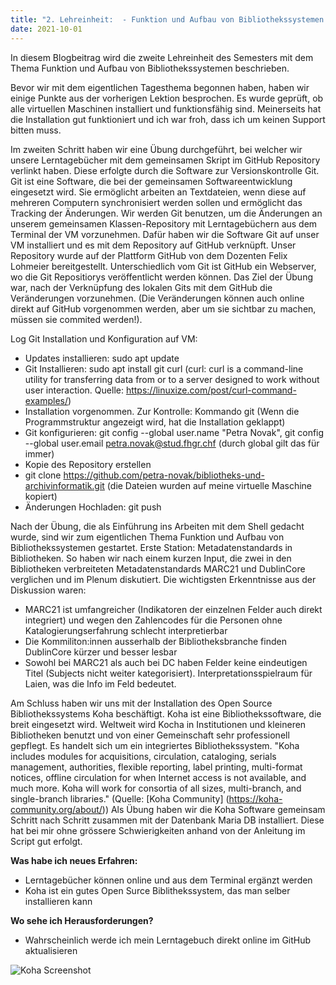 ```yaml
---
title: "2. Lehreinheit:  - Funktion und Aufbau von Bibliothekssystemen 1/2"
date: 2021-10-01
---
```


In diesem Blogbeitrag wird die zweite Lehreinheit des Semesters mit dem Thema Funktion und Aufbau von Bibliothekssystemen beschrieben.  

Bevor wir mit dem eigentlichen Tagesthema begonnen haben, haben wir einige Punkte aus der vorherigen Lektion besprochen. Es wurde geprüft, ob alle virtuellen Maschinen installiert und funktionsfähig sind. Meinerseits hat die Installation gut funktioniert und ich war froh, dass ich um keinen Support bitten muss. 

Im zweiten Schritt haben wir eine Übung durchgeführt, bei welcher wir unsere Lerntagebücher mit dem gemeinsamen Skript im GitHub Repository verlinkt haben. Diese erfolgte durch die Software zur Versionskontrolle Git. Git ist eine Software, die bei der gemeinsamen Softwareentwicklung eingesetzt wird. Sie ermöglicht arbeiten an Textdateien, wenn diese auf mehreren Computern synchronisiert werden sollen und ermöglicht das Tracking der Änderungen. Wir werden Git benutzen, um die Änderungen an unserem gemeinsamen Klassen-Repository mit Lerntagebüchern aus dem Terminal der VM vorzunehmen. Dafür haben wir die Software Git auf unser VM installiert und es mit dem Repository auf GitHub verknüpft. Unser Repository wurde auf der Plattform GitHub von dem Dozenten Felix Lohmeier bereitgestellt. Unterschiedlich vom Git ist GitHub ein Webserver, wo die Git Repositiorys veröffentlicht werden können. Das Ziel der Übung war, nach der Verknüpfung des lokalen Gits mit dem GitHub die Veränderungen vorzunehmen. (Die Veränderungen können auch online direkt auf GitHub vorgenommen werden, aber um sie sichtbar zu machen, müssen sie commited werden!). 

Log Git Installation und Konfiguration auf VM: 
-	Updates installieren: sudo apt update 
-	Git Installieren: sudo apt install git curl (curl: curl is a command-line utility for transferring data from or to a server designed to work without user interaction. Quelle: https://linuxize.com/post/curl-command-examples/)
-	Installation vorgenommen. Zur Kontrolle: Kommando git (Wenn die Programmstruktur angezeigt wird, hat die Installation geklappt)
-	Git konfigurieren: git config --global user.name "Petra Novak", git config --global user.email petra.novak@stud.fhgr.chf (durch global gilt das für immer)
-	Kopie des Repository erstellen
-	git clone https://github.com/petra-novak/bibliotheks-und-archivinformatik.git (die Dateien wurden auf meine virtuelle Maschine kopiert)
-	Änderungen Hochladen: git push

Nach der Übung, die als Einführung ins Arbeiten mit dem Shell gedacht wurde, sind wir zum eigentlichen Thema Funktion und Aufbau von Bibliothekssystemen gestartet. Erste Station: Metadatenstandards in Bibliotheken. So haben wir nach einem kurzen Input, die zwei in den Bibliotheken verbreiteten Metadatenstandards MARC21 und DublinCore verglichen und im Plenum diskutiert. Die wichtigsten Erkenntnisse aus der Diskussion waren: 
-	MARC21 ist umfangreicher (Indikatoren der einzelnen Felder auch direkt integriert) und wegen den Zahlencodes für die Personen ohne Katalogierungserfahrung schlecht interpretierbar 
-	Die Kommiliton:innen ausserhalb der Bibliotheksbranche finden DublinCore  kürzer und besser lesbar
-	Sowohl bei MARC21 als auch bei DC haben Felder keine eindeutigen Titel (Subjects nicht weiter kategorisiert). Interpretationsspielraum für Laien, was die Info im Feld bedeutet.

Am Schluss haben wir uns mit der Installation des Open Source Bibliothekssystems Koha beschäftigt. Koha ist eine Bibliothekssoftware, die breit eingesetzt wird. Weltweit wird Kocha in Institutionen und kleineren Bibliotheken benutzt und von einer Gemeinschaft sehr professionell gepflegt. Es handelt sich um ein integriertes Bibliothekssystem. "Koha includes modules for acquisitions, circulation, cataloging, serials management, authorities, flexible reporting, label printing, multi-format notices, offline circulation for when Internet access is not available, and much more. Koha will work for consortia of all sizes, multi-branch, and single-branch libraries." (Quelle: [Koha Community] (https://koha-community.org/about/))
Als Übung haben wir die Koha Software gemeinsam Schritt nach Schritt zusammen mit der Datenbank Maria DB installiert. Diese hat bei mir ohne grössere Schwierigkeiten anhand von der Anleitung im Script gut erfolgt. 

**Was habe ich neues Erfahren:**
- Lerntagebücher können online und aus dem Terminal ergänzt werden 
- Koha ist ein gutes Open Surce Biblithekssystem, das man selber installieren kann 

**Wo sehe ich Herausforderungen?**
- Wahrscheinlich werde ich mein Lerntagebuch direkt online im GitHub aktualisieren 

![Koha Screenshot](https://user-images.githubusercontent.com/90787729/149641319-252cead8-1644-491e-9238-80373e8a24c4.png)


